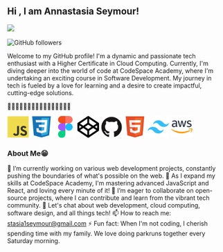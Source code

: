 ## Hi , I am Annastasia Seymour!
<img 
  src="[https://1drv.ms/i/s!AimHkVaCc8aGgutb3KQCFXcch7ZB5w?e=0bbqps](https://s4.ezgif.com/tmp/ezgif-4-81d0ed033e.gif)" width="30px">


![GitHub followers](https://img.shields.io/github/followers/Annastasia-Seymour)


Welcome to my GitHub profile! I'm a dynamic and passionate tech enthusiast with a Higher Certificate in Cloud Computing. Currently, I'm diving deeper into the world of code at CodeSpace Academy, where I'm undertaking an exciting course in Software Development. My journey in tech is fueled by a love for learning and a desire to create impactful, cutting-edge solutions.

🧰🧰🧰🧰🧰🧰🧰🧰🧰🧰🧰🧰🧰🧰🧰🧰

<img src="https://github.com/devicons/devicon/blob/master/icons/javascript/javascript-original.svg" alt="JavaScript Logo" width="50" height="50">
<img 
src="https://github.com/devicons/devicon/blob/master/icons/css3/css3-original.svg " alt="CSS Logo" width="50" height="50">
<img 
src="https://github.com/devicons/devicon/blob/master/icons/figma/figma-original.svg" alt="Figma Logo" width="50" height="50">
<img 
src="https://github.com/devicons/devicon/blob/master/icons/codepen/codepen-original.svg" alt="Codepen Logo" width="50" height="50">
<img 
src="https://github.com/devicons/devicon/blob/master/icons/github/github-original.svg" alt="Github Logo" width="50" height="50">
<img 
src="https://github.com/devicons/devicon/blob/master/icons/html5/html5-original.svg" alt="HTML Logo" width="50" height="50">
<img 
src="https://github.com/devicons/devicon/blob/master/icons/tailwindcss/tailwindcss-original.svg" alt="Tailwind CSS Logo" width="50" height="50">
<img 
src="https://github.com/devicons/devicon/blob/master/icons/amazonwebservices/amazonwebservices-original-wordmark.svg" alt="Amaszon Web Services" width="50" height="50">

### About Me😁

🔭 I’m currently working on various web development projects, constantly pushing the boundaries of what's possible on the web.
🌱 As I expand my skills at CodeSpace Academy, I'm mastering advanced JavaScript and React, and loving every minute of it!
👯 I’m eager to collaborate on open-source projects, where I can contribute and learn from the vibrant tech community.
💬 Let's chat about web development, cloud computing, software design, and all things tech!
📫 How to reach me: stasia1seymour@gmail.com
⚡ Fun fact: When I'm not coding, I cherish spending time with my family. We love doing parkruns together every Saturday morning.

